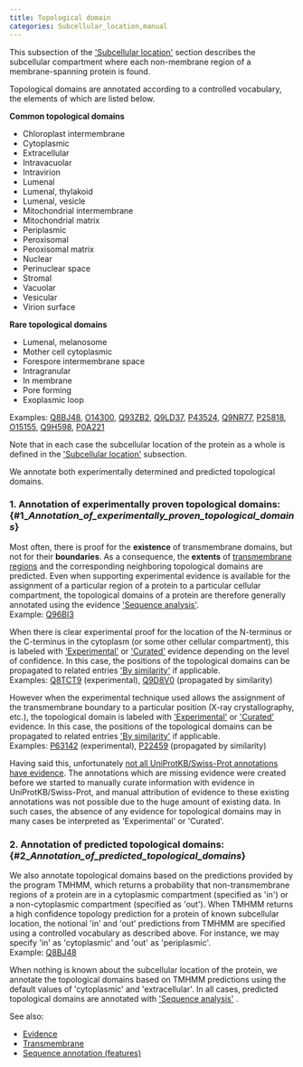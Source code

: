 ```yaml
---
title: Topological domain
categories: Subcellular_location,manual
---
```


This subsection of the ['Subcellular location'](http://www.uniprot.org/help/subcellular%5Flocation%5Fsection) section describes the subcellular compartment where each non-membrane region of a membrane-spanning protein is found.

Topological domains are annotated according to a controlled vocabulary, the elements of which are listed below.

**Common topological domains**

-   Chloroplast intermembrane
-   Cytoplasmic
-   Extracellular
-   Intravacuolar
-   Intravirion
-   Lumenal
-   Lumenal, thylakoid
-   Lumenal, vesicle
-   Mitochondrial intermembrane
-   Mitochondrial matrix
-   Periplasmic
-   Peroxisomal
-   Peroxisomal matrix
-   Nuclear
-   Perinuclear space
-   Stromal
-   Vacuolar
-   Vesicular
-   Virion surface

**Rare topological domains**

-   Lumenal, melanosome
-   Mother cell cytoplasmic
-   Forespore intermembrane space
-   Intragranular
-   In membrane
-   Pore forming
-   Exoplasmic loop

Examples: [Q8BJ48](https://www.uniprot.org/uniprotkb/Q8BJ48#subcellular_location), [O14300](https://www.uniprot.org/uniprotkb/Q9BDE0#subcellular_location), [Q93ZB2](https://www.uniprot.org/uniprotkb/Q93ZB2#subcellular_location), [Q9LD37](https://www.uniprot.org/uniprotkb/Q9LD37#subcellular_location), [P43524](https://www.uniprot.org/uniprotkb/P43524#subcellular_location), [Q9NR77](https://www.uniprot.org/uniprotkb/Q9NR77#subcellular_location), [P25818](https://www.uniprot.org/uniprotkb/P25818#subcellular_location), [O15155](https://www.uniprot.org/uniprotkb/O15155#subcellular_location), [Q9H598](https://www.uniprot.org/uniprotkb/Q9H598#subcellular_location), [P0A221](https://www.uniprot.org/uniprotkb/P0A221#subcellular_location)

Note that in each case the subcellular location of the protein as a whole is defined in the ['Subcellular location'](https://www.uniprot.org/help/subcellular_location) subsection.

We annotate both experimentally determined and predicted topological domains.

### 1. Annotation of experimentally proven topological domains: {\#1\_*Annotation\_of\_experimentally\_proven\_topological\_domains*}

Most often, there is proof for the **existence** of transmembrane domains, but not for their **boundaries**. As a consequence, the **extents** of [transmembrane regions](http://www.uniprot.org/help/transmem) and the corresponding neighboring topological domains are predicted. Even when supporting experimental evidence is available for the assignment of a particular region of a protein to a particular cellular compartment, the topological domains of a protein are therefore generally annotated using the evidence ['Sequence analysis'](http://www.uniprot.org/help/evidences#ECO:0000255).  
Example: [Q96BI3](https://www.uniprot.org/uniprotkb/Q96BI3#subcellular_location)

When there is clear experimental proof for the location of the N-terminus or the C-terminus in the cytoplasm (or some other cellular compartment), this is labeled with ['Experimental'](http://www.uniprot.org/help/evidences#ECO:0000269) or ['Curated'](http://www.uniprot.org/help/evidences#ECO:0000305) evidence depending on the level of confidence. In this case, the positions of the topological domains can be propagated to related entries ['By similarity'](http://www.uniprot.org/help/evidences#ECO:0000250) if applicable.  
Examples: [Q8TCT9](https://www.uniprot.org/uniprotkb/Q8TCT9#subcellular_location) (experimental), [Q9D8V0](https://www.uniprot.org/uniprotkb/Q9D8V0#subcellular_location) (propagated by similarity)

However when the experimental technique used allows the assignment of the transmembrane boundary to a particular position (X-ray crystallography, etc.), the topological domain is labeled with ['Experimental'](http://www.uniprot.org/help/evidences#ECO:0000269) or ['Curated'](http://www.uniprot.org/help/evidences#ECO:0000305) evidence. In this case, the positions of the topological domains can be propagated to related entries ['By similarity'](http://www.uniprot.org/help/evidences#ECO:0000250) if applicable.  
Examples: [P63142](https://www.uniprot.org/uniprotkb/P63142#subcellular_location) (experimental), [P22459](https://www.uniprot.org/uniprotkb/P22459#subcellular_location) (propagated by similarity)

Having said this, unfortunately [not all UniProtKB/Swiss-Prot annotations have evidence](http://www.uniprot.org/help/evidence%5Fin%5Fswissprot). The annotations which are missing evidence were created before we started to manually curate information with evidence in UniProtKB/Swiss-Prot, and manual attribution of evidence to these existing annotations was not possible due to the huge amount of existing data. In such cases, the absence of any evidence for topological domains may in many cases be interpreted as 'Experimental' or 'Curated'.

### 2. Annotation of predicted topological domains: {\#2\_*Annotation\_of\_predicted\_topological\_domains*}

We also annotate topological domains based on the predictions provided by the program TMHMM, which returns a probability that non-transmembrane regions of a protein are in a cytoplasmic compartment (specified as 'in') or a non-cytoplasmic compartment (specified as 'out'). When TMHMM returns a high confidence topology prediction for a protein of known subcellular location, the notional 'in' and 'out' predictions from TMHMM are specified using a controlled vocabulary as described above. For instance, we may specify 'in' as 'cytoplasmic' and 'out' as 'periplasmic'.  
Example: [Q8BJ48](https://www.uniprot.org/uniprotkb/Q8BJ48#subcellular%5Flocation)

When nothing is known about the subcellular location of the protein, we annotate the topological domains based on TMHMM predictions using the default values of 'cytoplasmic' and 'extracellular'. In all cases, predicted topological domains are annotated with ['Sequence analysis'](http://www.uniprot.org/help/evidences#ECO:0000255) .

See also:

-   [Evidence](http://www.uniprot.org/help/evidences)
-   [Transmembrane](http://www.uniprot.org/help/transmem)
-   [Sequence annotation (features)](http://www.uniprot.org/help/sequence%5Fannotation)
